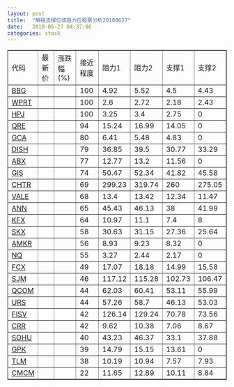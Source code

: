 ```yaml
---
layout: post
title:  "触碰支撑位或阻力位股票分析20180627"
date:   2018-06-27 04:37:06
categories: stock
---
```

<script type="text/javascript">
var stockList = []
stockList.push('gb_bbg');
stockList.push('gb_wprt');
stockList.push('gb_hpj');
stockList.push('gb_qre');
stockList.push('gb_gca');
stockList.push('gb_dish');
stockList.push('gb_abx');
stockList.push('gb_gis');
stockList.push('gb_chtr');
stockList.push('gb_vale');
stockList.push('gb_ann');
stockList.push('gb_kfx');
stockList.push('gb_skx');
stockList.push('gb_amkr');
stockList.push('gb_nq');
stockList.push('gb_fcx');
stockList.push('gb_sjm');
stockList.push('gb_qcom');
stockList.push('gb_urs');
stockList.push('gb_fisv');
stockList.push('gb_crr');
stockList.push('gb_sohu');
stockList.push('gb_gpk');
stockList.push('gb_tlm');
stockList.push('gb_cmcm');
</script>
<table border="1">
 <tr>
 <td>代码</td>
 <td>最新价</td>
 <td>涨跌幅(%)</td>
 <td>接近程度</td>
 <td>阻力1</td>
 <td>阻力2</td>
 <td>支撑1</td>
 <td>支撑2</td>
</tr>
  <tr id="bbg" class="red">
  <td><a href="http://stock.finance.sina.com.cn/usstock/quotes/BBG.html" target="_blank">BBG</a></td><td></td><td></td><td>100</td><td>4.92</td><td>5.52</td><td>4.5</td><td>4.43</td></tr>
  <tr id="wprt" class="green">
  <td><a href="http://stock.finance.sina.com.cn/usstock/quotes/WPRT.html" target="_blank">WPRT</a></td><td></td><td></td><td>100</td><td>2.6</td><td>2.72</td><td>2.18</td><td>2.43</td></tr>
  <tr id="hpj" class="red">
  <td><a href="http://stock.finance.sina.com.cn/usstock/quotes/HPJ.html" target="_blank">HPJ</a></td><td></td><td></td><td>100</td><td>3.25</td><td>3.4</td><td>2.75</td><td>0</td></tr>
  <tr id="qre" class="red">
  <td><a href="http://stock.finance.sina.com.cn/usstock/quotes/QRE.html" target="_blank">QRE</a></td><td></td><td></td><td>94</td><td>15.24</td><td>16.99</td><td>14.05</td><td>0</td></tr>
  <tr id="gca" class="green">
  <td><a href="http://stock.finance.sina.com.cn/usstock/quotes/GCA.html" target="_blank">GCA</a></td><td></td><td></td><td>80</td><td>6.41</td><td>5.48</td><td>4.83</td><td>0</td></tr>
  <tr id="dish" class="green">
  <td><a href="http://stock.finance.sina.com.cn/usstock/quotes/DISH.html" target="_blank">DISH</a></td><td></td><td></td><td>79</td><td>36.85</td><td>39.5</td><td>30.77</td><td>33.29</td></tr>
  <tr id="abx" class="red">
  <td><a href="http://stock.finance.sina.com.cn/usstock/quotes/ABX.html" target="_blank">ABX</a></td><td></td><td></td><td>77</td><td>12.77</td><td>13.2</td><td>11.56</td><td>0</td></tr>
  <tr id="gis" class="green">
  <td><a href="http://stock.finance.sina.com.cn/usstock/quotes/GIS.html" target="_blank">GIS</a></td><td></td><td></td><td>74</td><td>50.47</td><td>52.34</td><td>41.82</td><td>45.58</td></tr>
  <tr id="chtr" class="green">
  <td><a href="http://stock.finance.sina.com.cn/usstock/quotes/CHTR.html" target="_blank">CHTR</a></td><td></td><td></td><td>69</td><td>299.23</td><td>319.74</td><td>260</td><td>275.05</td></tr>
  <tr id="vale" class="green">
  <td><a href="http://stock.finance.sina.com.cn/usstock/quotes/VALE.html" target="_blank">VALE</a></td><td></td><td></td><td>68</td><td>13.4</td><td>13.42</td><td>12.34</td><td>11.47</td></tr>
  <tr id="ann" class="red">
  <td><a href="http://stock.finance.sina.com.cn/usstock/quotes/ANN.html" target="_blank">ANN</a></td><td></td><td></td><td>65</td><td>45.43</td><td>46.13</td><td>38</td><td>41.99</td></tr>
  <tr id="kfx" class="green">
  <td><a href="http://stock.finance.sina.com.cn/usstock/quotes/KFX.html" target="_blank">KFX</a></td><td></td><td></td><td>64</td><td>10.97</td><td>11.1</td><td>7.4</td><td>8</td></tr>
  <tr id="skx" class="red">
  <td><a href="http://stock.finance.sina.com.cn/usstock/quotes/SKX.html" target="_blank">SKX</a></td><td></td><td></td><td>58</td><td>30.63</td><td>31.15</td><td>27.36</td><td>25.64</td></tr>
  <tr id="amkr" class="red">
  <td><a href="http://stock.finance.sina.com.cn/usstock/quotes/AMKR.html" target="_blank">AMKR</a></td><td></td><td></td><td>56</td><td>8.93</td><td>9.23</td><td>8.32</td><td>0</td></tr>
  <tr id="nq" class="green">
  <td><a href="http://stock.finance.sina.com.cn/usstock/quotes/NQ.html" target="_blank">NQ</a></td><td></td><td></td><td>55</td><td>3.27</td><td>2.44</td><td>2.17</td><td>0</td></tr>
  <tr id="fcx" class="green">
  <td><a href="http://stock.finance.sina.com.cn/usstock/quotes/FCX.html" target="_blank">FCX</a></td><td></td><td></td><td>49</td><td>17.07</td><td>18.18</td><td>14.99</td><td>15.58</td></tr>
  <tr id="sjm" class="green">
  <td><a href="http://stock.finance.sina.com.cn/usstock/quotes/SJM.html" target="_blank">SJM</a></td><td></td><td></td><td>46</td><td>117.12</td><td>115.28</td><td>102.73</td><td>106.47</td></tr>
  <tr id="qcom" class="green">
  <td><a href="http://stock.finance.sina.com.cn/usstock/quotes/QCOM.html" target="_blank">QCOM</a></td><td></td><td></td><td>44</td><td>62.03</td><td>60.41</td><td>53.11</td><td>55.99</td></tr>
  <tr id="urs" class="green">
  <td><a href="http://stock.finance.sina.com.cn/usstock/quotes/URS.html" target="_blank">URS</a></td><td></td><td></td><td>44</td><td>57.26</td><td>58.7</td><td>46.13</td><td>53.03</td></tr>
  <tr id="fisv" class="green">
  <td><a href="http://stock.finance.sina.com.cn/usstock/quotes/FISV.html" target="_blank">FISV</a></td><td></td><td></td><td>42</td><td>126.14</td><td>129.24</td><td>70.78</td><td>73.56</td></tr>
  <tr id="crr" class="green">
  <td><a href="http://stock.finance.sina.com.cn/usstock/quotes/CRR.html" target="_blank">CRR</a></td><td></td><td></td><td>42</td><td>9.62</td><td>10.38</td><td>7.06</td><td>8.67</td></tr>
  <tr id="sohu" class="green">
  <td><a href="http://stock.finance.sina.com.cn/usstock/quotes/SOHU.html" target="_blank">SOHU</a></td><td></td><td></td><td>40</td><td>43.23</td><td>46.37</td><td>33.1</td><td>37.88</td></tr>
  <tr id="gpk" class="red">
  <td><a href="http://stock.finance.sina.com.cn/usstock/quotes/GPK.html" target="_blank">GPK</a></td><td></td><td></td><td>39</td><td>14.79</td><td>15.15</td><td>13.61</td><td>0</td></tr>
  <tr id="tlm" class="green">
  <td><a href="http://stock.finance.sina.com.cn/usstock/quotes/TLM.html" target="_blank">TLM</a></td><td></td><td></td><td>38</td><td>10.19</td><td>10.94</td><td>7.57</td><td>7.93</td></tr>
  <tr id="cmcm" class="green">
  <td><a href="http://stock.finance.sina.com.cn/usstock/quotes/CMCM.html" target="_blank">CMCM</a></td><td></td><td></td><td>22</td><td>11.65</td><td>12.89</td><td>10.11</td><td>8.84</td></tr>
</table>
